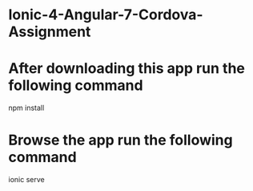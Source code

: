 # Ionic-4-Angular-7-Cordova-Assignment

# After downloading this app run the following command
npm install

# Browse the app run the following command
ionic serve

